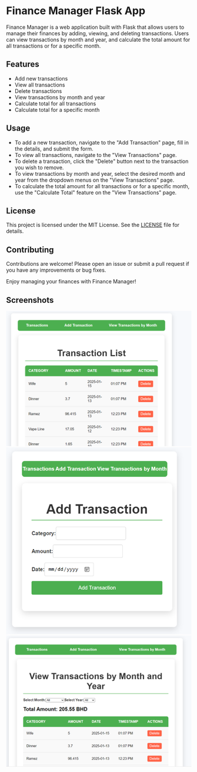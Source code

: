 # Finance Manager Flask App

Finance Manager is a web application built with Flask that allows users to manage their finances by adding, viewing, and deleting transactions. Users can view transactions by month and year, and calculate the total amount for all transactions or for a specific month.

## Features

- Add new transactions
- View all transactions
- Delete transactions
- View transactions by month and year
- Calculate total for all transactions
- Calculate total for a specific month

## Usage

- To add a new transaction, navigate to the "Add Transaction" page, fill in the details, and submit the form.
- To view all transactions, navigate to the "View Transactions" page.
- To delete a transaction, click the "Delete" button next to the transaction you wish to remove.
- To view transactions by month and year, select the desired month and year from the dropdown menus on the "View Transactions" page.
- To calculate the total amount for all transactions or for a specific month, use the "Calculate Total" feature on the "View Transactions" page.

## License

This project is licensed under the MIT License. See the [LICENSE](LICENSE) file for details.

## Contributing

Contributions are welcome! Please open an issue or submit a pull request if you have any improvements or bug fixes.


Enjoy managing your finances with Finance Manager!

## Screenshots
![Screenshot](images/1.png)
![Screenshot](images/2.png)
![Screenshot](images/3.png)
